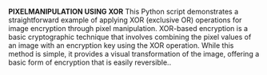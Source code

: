 **PIXELMANIPULATION USING XOR**
This Python script demonstrates a straightforward example of applying XOR (exclusive OR) operations 
for image encryption through pixel manipulation. XOR-based encryption is a basic cryptographic technique 
that involves combining the pixel values of an image with an encryption key using the XOR operation. 
While this method is simple, it provides a visual transformation of the image, offering a basic form of 
encryption that is easily reversible..
